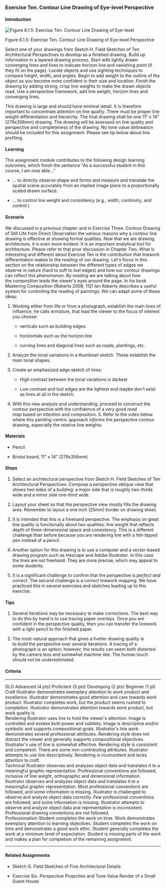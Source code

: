 ### Exercise Ten. Contour Line Drawing of Eye-level Perspective

#### Introduction

![Figure 6.1.5: Exercise Ten. Contour Line Drawing of Eye-level]()

Figure 6.1.5: Exercise Ten. Contour Line Drawing of Eye-level
Perspective

Select one of your drawings from Sketch H. Field Sketches of Ten
Architectural Perspectives to develop as a finished drawing. Build up
information in a layered drawing process. Start with lightly drawn
converging lines and lines to indicate horizon line and vanishing point
(if they fit on the page). Locate objects and use sighting techniques to
compare height, width, and angles. Begin to add weight to the outline of
the object as you become more confident in their size and location.
Finish the drawing by adding strong, crisp line weights to make the
drawn objects read. Use a perspective framework, add line weight,
horizon lines and converging lines.

This drawing is large and should have minimal detail. It is therefore
important to concentrate attention on line quality. There must be proper
line weight differentiation and hierarchy. The final drawing shall be
one 11\" x 14\" (279x356mm) drawing. The drawing will be assessed on
line quality and perspective and completeness of the drawing. No tone
value delineation should be included for this assignment. Please see tip
below about line profiling.

#### Learning

This assignment module contributes to the following design learning
outcomes, which finish the sentence "As a successful student in this
course, I am now able..."

-   ... to directly observe shape and forms and measure and translate
    the spatial scene accurately from an implied image plane to a
    proportionally scaled drawn surface.

-   ... to control line weight and consistency (e.g., width, continuity,
    and control.)

#### Scenario

We discussed in a previous chapter and in Exercise Three. Contour
Drawing of Still Life from Direct Observation the various reasons why a
contour line drawing is effective at showing formal qualities. Now that
we are drawing architecture, it is even more evident. It is an important
analytical tool for architecture. Please refer to that prior discussion
in Chapter Two. What is interesting and different about Exercise Ten is
the contribution that linework differentiation makes to the *reading* of
our drawing. Let's focus in this section on the relationship between the
different types of edges we observe in nature (hard to soft
to *lost* edges) and how our contour drawings can reflect this
phenomenon. By *reading* we are talking about how
the *composition* leads the viewer's eyes around the page. In his book
Mastering Composition (Roberts 2008, 112) Ian Roberts describes a useful
system for controlling the reading of paintings. We can adapt some of
these ideas:

1.  Working either from life or from a photograph, establish the main
    lines of influence, he calls *armature*, that lead the viewer to the
    focus of interest you choose:

    -   verticals such as building edges

    -   horizontals such as the horizon line

    -   curving lines and diagonal lines such as roads, plantings, etc.

2.  Analyze the tonal variations in a thumbnail sketch. These establish
    the main tonal shapes.

3.  Create an emphasized edge sketch of lines:

    -   High contrast between the tonal variations is darkest

    -   Low contrast and lost edges are the lightest and maybe don't
        exist as lines at all in the sketch.

4.  With this new analysis and understanding, proceed to construct the
    contour perspective with the confidence of a very good *road
    map* based on intention and composition. 5. Refer to the video below
    where this painting-centric approach *informs* the perspective
    contour drawing, especially the relative line weights.

#### Materials

-   Pencil

-   Bristol board, 11\" x 14\" (279x356mm)

#### Steps

1.  Select an architectural perspective from Sketch H. Field Sketches of
    Ten Architectural Perspectives. Compose a perspective oblique view
    that shows two sides of a building: a major side that is roughly
    two-thirds wide and a minor side one-third wide.

2.  Layout your sheet so that the perspective view mostly fills the
    drawing area. Remember to layout a one inch (25mm) border on drawing
    sheet.

3.  It is intended that this is a freehand perspective. The emphasis on
    great line quality is functionally about two qualities: line weight
    that reflects depth of three-dimensional space and consistency. This
    is a different challenge than before because you are rendering line
    with a felt-tipped pen instead of a pencil.

4.  Another option for this drawing is to use a computer and a
    vector-based drawing program such as Inkscape and Adobe Illustrator.
    In this case the lines are not freehand. They are more precise,
    which may appeal to some students.

5.  It is a significant challenge to confirm that the perspective
    is *perfect and correct*. The second challenge is
    a *correct* linework mapping. We have practiced this in several
    exercises and sketches leading up to this exercise.

#### Tips

1.  Several iterations may be necessary to make corrections. The best
    way to do this by hand is to use tracing paper overlays. Once you
    are confident in the perspective quality, then you can transfer the
    linework with a light pencil to the finished paper.

2.  The most natural approach that gives a livelier drawing quality is
    to *build* the perspective over several iterations. A tracing of a
    photograph is an option; however, the results can seem both
    distorted by the camera lens and somewhat machine-like. The human
    touch should not be underestimated.

#### Criteria

  ----------------- -------------------------------------------------------------------------------------------------------------------------------------------------------------------------------------------------------------------- -------------------------------------------------------------------------------------------------------------------------------------------------------------------------------------- ----------------------------------------------------------------------------------------------------------------------------------------------------- ------------------------------------------------------------------------------------------------------------------------------------------------ --
  DLO               Advanced (4 pts)                                                                                                                                                                                                     Proficient (3 pts)                                                                                                                                                                     Developing (2 pts)                                                                                                                                    Beginner (1 pt)                                                                                                                                  
  Craft             Illustrator demonstrates exemplary attention to work product and excellence.                                                                                                                                         Illustrator demonstrates good attention and care towards work product.                                                                                                                 Illustrator completes work, but the product seems rushed to completion.                                                                               Illustrator demonstrates attention towards work product, but work quality is                                                                     
  Rendering         Illustrator uses line to hold the viewer\'s attention. Image is controlled and evokes both power and subtlety. Image is descriptive and/or symbolic and supports compositional goals.                                Illustrator\'s line work demonstrates several professional attributes. Rendering style does not distract the viewer and generally supports compositional objectives.                   Illustrator\'s use of line is somewhat effective. Rendering style is consistent and competent. There are some non-contributing attributes.            Illustrator attempts to use line descriptively. Rendering is inconsistent and lacks attention to craft.                                          
  Technical         Illustrator observes and analyzes object data and translates it to a meaningful graphic representation. Professional conventions are followed, inclusive of line weight, orthographic and dimensional information.   Illustrator observes and analyzes object data and translates it to a meaningful graphic representation. Most professional conventions are followed, and some information is missing.   Illustrator is challenged to observe and analyze object data correctly. Few professional conventions are followed, and some information is missing.   Illustrator attempts to observe and analyze object data and representation is inconsistent. Professional drawing conventions are not followed.   
  Professionalism   Student completes the work on time. Work demonstrates exemplary attention to learning objectives.                                                                                                                    Student completes the work on time and demonstrates a good work ethic.                                                                                                                 Student generally completes the work at a minimum level of expectation.                                                                               Student is missing parts of the work and makes a plan for completion of the remaining assignment.                                                
  ----------------- -------------------------------------------------------------------------------------------------------------------------------------------------------------------------------------------------------------------- -------------------------------------------------------------------------------------------------------------------------------------------------------------------------------------- ----------------------------------------------------------------------------------------------------------------------------------------------------- ------------------------------------------------------------------------------------------------------------------------------------------------ --

#### Related Assignments

-   Sketch G. Field Sketches of Five Architectural Details

-   Exercise Six. Perspective Projection and Tone Value Render of a
    Small Guest House

